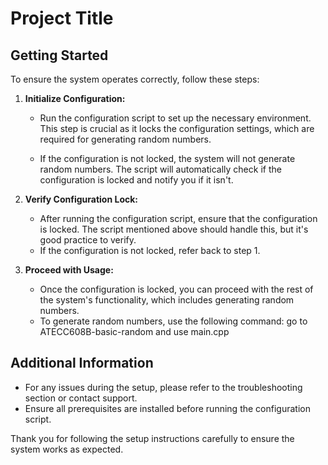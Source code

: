 # Project Title

## Getting Started

To ensure the system operates correctly, follow these steps:

1. **Initialize Configuration:**
   - Run the configuration script to set up the necessary environment. This step is crucial as it locks the configuration settings, which are required for generating random numbers.

   - If the configuration is not locked, the system will not generate random numbers. The script will automatically check if the configuration is locked and notify you if it isn't.

2. **Verify Configuration Lock:**
   - After running the configuration script, ensure that the configuration is locked. The script mentioned above should handle this, but it's good practice to verify.
   - If the configuration is not locked, refer back to step 1.

3. **Proceed with Usage:**
   - Once the configuration is locked, you can proceed with the rest of the system's functionality, which includes generating random numbers.
   - To generate random numbers, use the following command:
     go to ATECC608B-basic-random and use main.cpp

## Additional Information

- For any issues during the setup, please refer to the troubleshooting section or contact support.
- Ensure all prerequisites are installed before running the configuration script.

Thank you for following the setup instructions carefully to ensure the system works as expected.